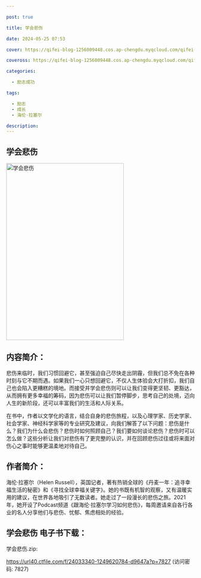 ```yaml
---

post: true

title: 学会悲伤

date: 2024-05-25 07:53

cover: https://qifei-blog-1256009448.cos.ap-chengdu.myqcloud.com/qifei-blog/663c954b0ea9cb14035c496e.jpg

coveross: https://qifei-blog-1256009448.cos.ap-chengdu.myqcloud.com/qifei-blog/663c954b0ea9cb14035c496e.jpg

categories:

  - 励志成功

tags:

  - 励志
  - 成长
  - 海伦·拉塞尔

description:
---
```


## 学会悲伤
<img alt="学会悲伤 " class="aligncenter loading" data-was-processed="true" decoding="async" fetchpriority="high" height="471" src="https://qifei-blog-1256009448.cos.ap-chengdu.myqcloud.com/qifei-blog/663c954b0ea9cb14035c496e.jpg " style="cursor: zoom-in;" width="314"/>

## 内容简介：

悲伤来临时，我们习惯回避它，甚至强迫自己尽快走出阴霾，但我们总不免在各种时刻与它不期而遇。如果我们一心只想回避它，不仅人生体验会大打折扣，我们自己也会陷入更糟糕的境地。而接受并学会悲伤则可以让我们变得更坚韧、更豁达，从而拥有更多幸福的筹码，因为悲伤可以让我们暂停脚步，思考自己的处境，迈向人生的新阶段，还可以丰富我们的生活和人际关系。

在书中，作者以文学化的语言，结合自身的悲伤旅程，以及心理学家、历史学家、社会学家、神经科学家等的专业研究及建议，向我们解答了以下问题：悲伤是什么？我们为什么会悲伤？悲伤时如何照顾自己？我们要如何谈论悲伤？悲伤时可以怎么做？这些分析让我们对悲伤有了更完整的认识，并在回顾悲伤过往或将来面对伤心之事时能够更温柔地对待自己。

## 作者简介：

海伦·拉塞尔（Helen Russell），英国记者，著有热销全球的《丹麦一年：追寻幸福生活的秘密》和《寻找全球幸福关键字》。她的书既有机智的观察，又有温暖实用的建议，在世界各地吸引了无数读者。她走过了一段漫长的悲伤之旅。2021年，她开设了Podcast频道《跟海伦·拉塞尔学习如何悲伤》，每周邀请来自各行各业的名人分享他们与悲伤、忧郁、焦虑相处的经验。

## 学会悲伤 电子书下载：
学会悲伤.zip: 

https://url40.ctfile.com/f/24033340-1249620784-d9647a?p=7827 (访问密码: 7827)
